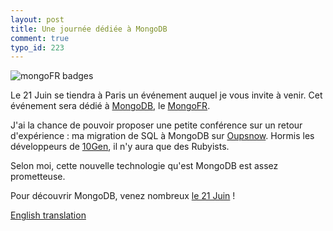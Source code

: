```yaml
---
layout: post
title: Une journée dédiée à MongoDB
comment: true
typo_id: 223
---
```

<img src="http://blog.shingara.fr/files/badge-mongofr-large.png" alt="mongoFR badges"/>

Le 21 Juin se tiendra à Paris un événement auquel je vous invite à venir. Cet événement sera dédié à [MongoDB](http://mongodb.com), le [MongoFR](http://www.10gen.com/conferences/event_mongofr_21june10).

J'ai la chance de pouvoir proposer une petite conférence sur un retour d'expérience : ma migration de SQL à MongoDB sur [Oupsnow](http://oupsnow.rubyforge.org).
Hormis les développeurs de [10Gen](http://10gen.com), il n'y aura que des Rubyists.

Selon moi, cette nouvelle technologie qu'est MongoDB est assez prometteuse.

Pour découvrir MongoDB, venez nombreux [le 21 Juin](http://www.10gen.com/conferences/event_mongofr_21june10) !

[English translation](http://blog-en.shingara.fr/one-day-dedicated-to-mongodb.html)
